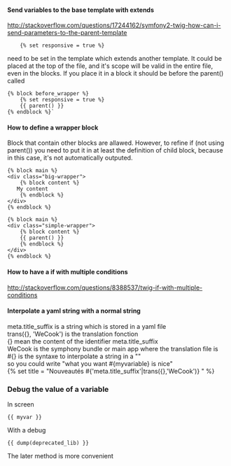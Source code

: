 #### **Send variables to the base template with extends**     
http://stackoverflow.com/questions/17244162/symfony2-twig-how-can-i-send-parameters-to-the-parent-template

`    {% set responsive = true %}`

need to be set in the template which extends another template. It could be placed at the top of the file, and it's scope will be valid in the entire file, even in the blocks. 
If you place it in a block it should be before the parent() called 
````
{% block before_wrapper %}
    {% set responsive = true %}
    {{ parent() }}
{% endblock %}`
````

#### **How to define a wrapper block** 
Block that contain other blocks are allawed. However, to refine if (not using parent()) you need to put it in at least the definition of child block, because in this case, it's not automatically outputed.


```
{% block main %}
<div class="big-wrapper">
    {% block content %}
   My content
    {% endblock %}
</div>
{% endblock %}
```

```
{% block main %}
<div class="simple-wrapper">
    {% block content %}
    {{ parent() }}
    {% endblock %}
</div>
{% endblock %}
```

#### **How to have a if with multiple conditions** 
http://stackoverflow.com/questions/8388537/twig-if-with-multiple-conditions


#### **Interpolate a yaml string with a normal string** 
meta.title_suffix is a string which is stored in a yaml file    
trans({}, 'WeCook') is the translation fonction    
{} mean the content of the identifier meta.title_suffix   
WeCook is the symphony bundle or main app where the translation file is    
#{} is the syntaxe to interpolate a string in a ""    
so you could write "what you want #{myvariable} is nice"   
{% set title = "Nouveautés #{'meta.title_suffix'|trans({},'WeCook')} "  %}


### Debug the value of a variable 

In screen 
````
{{ myvar }}
````

With a debug 
````
{{ dump(deprecated_lib) }}
````
The later method is more convenient